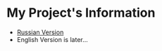# My Project's Information

- [Russian Version](https://github.com/filcherock/my-project-info/blob/main/README.ru-RU.md)
- English Version is later...
